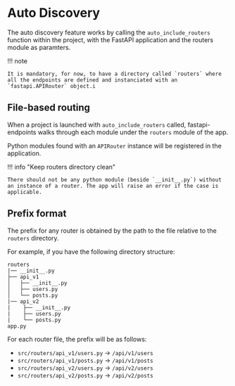 # Auto Discovery

The auto discovery feature works by calling the `auto_include_routers` function within the project, with the FastAPI application and the routers module as paramters.

!!! note

    It is mandatory, for now, to have a directory called `routers` where all the endpoints are defined and instanciated with an `fastapi.APIRouter` object.i

## File-based routing

When a project is launched with `auto_include_routers` called, fastapi-endpoints walks through each module under the `routers` module of the app.

Python modules found with an `APIRouter` instance will be registered in the application.

!!! info "Keep routers directory clean"

    There should not be any python module (beside `__init__.py`) without an instance of a router. The app will raise an error if the case is applicable.

## Prefix format

The prefix for any router is obtained by the path to the file relative to the `routers` directory.

For example, if you have the following directory structure:

```
routers
|── __init__.py
├── api_v1
│   ├── __init__.py
│   ├── users.py
│   └── posts.py
|── api_v2
|    ├── __init__.py
|    ├── users.py
|    └── posts.py
app.py
```

For each router file, the prefix will be as follows:

- `src/routers/api_v1/users.py` -> `/api/v1/users`
- `src/routers/api_v1/posts.py` -> `/api/v1/posts`
- `src/routers/api_v2/users.py` -> `/api/v2/users`
- `src/routers/api_v2/posts.py` -> `/api/v2/posts`
